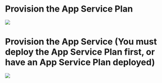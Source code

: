 # Provision the App Service Plan

<a href="https://portal.azure.com/#create/Microsoft.Template/uri/https%3A%2F%2Fraw.githubusercontent.com%2Fonemtc%2Fgovernance-script-sandbox%2Fmaster%2FCode%2520To%2520Push%2520To%2520Environments%2FApp%2520Service%2520Web%2520App%2FAppServicePlanDeployment%2Fazuredeploy.json" target="_blank">
    <img src="http://azuredeploy.net/deploybutton.png"/>
</a>

# Provision the App Service (You must deploy the App Service Plan first, or have an App Service Plan deployed)

<a href="https://portal.azure.com/#create/Microsoft.Template/uri/https%3A%2F%2Fraw.githubusercontent.com%2Fonemtc%2Fgovernance-script-sandbox%2Fmaster%2FCode%2520To%2520Push%2520To%2520Environments%2FApp%2520Service%2520Web%2520App%2FAppServiceDeployment%2Fazuredeploy.json" target="_blank">
    <img src="http://azuredeploy.net/deploybutton.png"/>
</a>

